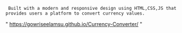      Built with a modern and responsive design using HTML,CSS,JS that provides users a platform to convert currency values. 

" https://gowriseelamsu.github.io/Currency-Converter/ "
